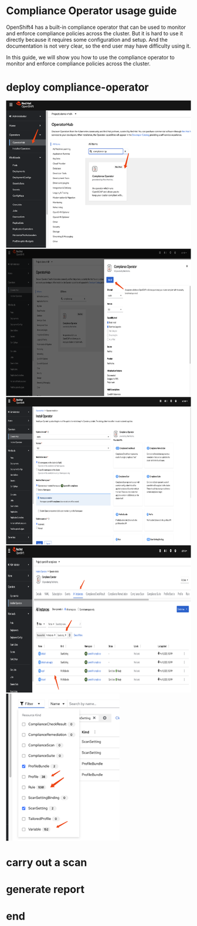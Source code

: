 # Compliance Operator usage guide

OpenShift4 has a built-in compliance operator that can be used to monitor and enforce compliance policies across the cluster. But it is hard to use it directly because it requires some configuration and setup. And the documentation is not very clear, so the end user may have difficulty using it.

In this guide, we will show you how to use the compliance operator to monitor and enforce compliance policies across the cluster.

# deploy compliance-operator

<img src="imgs/2025.03.compliance.operator.md/2025-03-11-23-40-48.png" height="400px">

<img src="imgs/2025.03.compliance.operator.md/2025-03-11-23-43-23.png" height="400px">

<img src="imgs/2025.03.compliance.operator.md/2025-03-11-23-43-53.png" height="400px">

<img src="imgs/2025.03.compliance.operator.md/2025-03-12-00-03-43.png" height="400px">

<img src="imgs/2025.03.compliance.operator.md/2025-03-12-00-04-33.png" height="400px">

# carry out a scan


# generate report


# end
